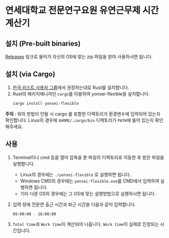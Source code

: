 # 연세대학교 전문연구요원 유연근무제 시간 계산기

## 설치 (Pre-built binaries)

[Releases](https://github.com/Axect/Yonsei-Flexible/releases) 링크로 들어가 자신의 OS에 맞는 zip 파일을 받아 사용하시면 됩니다.

## 설치 (via Cargo)

1. [한국 러스트 사용자 그룹](https://rust-kr.org/pages/install/)에서 권장하는대로 Rust를 설치합니다.
2. Rust의 패키지매니저인 `cargo`를 이용하여 yonsei-flexible을 설치합니다.
    ```sh
    cargo install yonsei-flexible
    ```

**주의** : 위의 방법이 안될 시 cargo 를 포함한 디렉토리가 환경변수에 입력되어 있는지 확인합니다. Linux의 경우에 `$HOME/.cargo/bin` 디렉토리가 `PATH`에 들어 있는지 확인해주세요.

## 사용

1. Terminal이나 cmd 등을 열어 압축을 푼 파일의 디렉토리로 이동한 후 받은 파일을 실행합니다.
    
    * Linux의 경우에는 `./yonsei-flexible` 로 실행하면 됩니다.
    * Windows CMD의 경우에는 `yonsei-flexible.exe`를 CMD에서 입력하여 실행하면 됩니다.
    * 기타 다른 OS의 경우에는 그 OS에 맞는 실행방법으로 실행하시면 됩니다.

2. 입력 창에 전문연 출근 시간과 퇴근 시간을 다음과 같이 입력합니다.

    ```sh
    09:00:00 - 18:00:00
    ```

3. `Total time`과 `Work time`이 계산되어 나옵니다. `Work time`이 실제로 인정되는 시간입니다.


